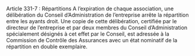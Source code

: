 Article 331-7 : Répartitions
A l’expiration de chaque association, une délibération du Conseil d’Administration de l’entreprise arrête la répartition entre les ayants droit. Une copie de cette délibération, certifiée par le directeur de l’entreprise et par deux membres du Conseil d’Administration spécialement désignés à cet effet par le Conseil, est adressée à la Commission de Contrôle des Assurances avec un état nominatif de la répartition en double exemplaire.